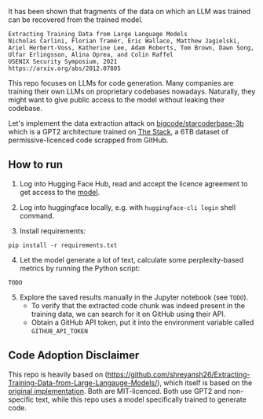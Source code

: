 It has been shown that fragments of the data on which an LLM was trained can be recovered from the trained model.

    Extracting Training Data from Large Language Models
    Nicholas Carlini, Florian Tramèr, Eric Wallace, Matthew Jagielski, Ariel Herbert-Voss, Katherine Lee, Adam Roberts, Tom Brown, Dawn Song, Ulfar Erlingsson, Alina Oprea, and Colin Raffel
    USENIX Security Symposium, 2021
    https://arxiv.org/abs/2012.07805

This repo focuses on LLMs for code generation.
Many companies are training their own LLMs on proprietary codebases nowadays.
Naturally, they might want to give public access to the model without leaking their codebase.

Let's implement the data extraction attack on [bigcode/starcoderbase-3b](https://huggingface.co/bigcode/starcoderbase-3b) which is a GPT2 architecture trained on [The Stack](https://huggingface.co/datasets/bigcode/the-stack), a 6TB dataset of permissive-licenced code scrapped from GitHub.

## How to run

1. Log into Hugging Face Hub, read and accept the licence agreement to get access
   to the [model](https://huggingface.co/bigcode/starcoderbase-3b).

2. Log into huggingface locally, e.g. with `huggingface-cli login` shell
   command.

3. Install requirements:
```
pip install -r requirements.txt
```

4. Let the model generate a lot of text, calculate some perplexity-based metrics by running the
   Python script:
```
TODO
```

5. Explore the saved results manually in the Jupyter notebook (see `TODO`).
    - To verify that the extracted code chunk was indeed present in the training data, we can search for it on GitHub using their API.
    - Obtain a GitHub API token, put it into the environment variable called `GITHUB_API_TOKEN`

## Code Adoption Disclaimer

This repo is heavily based on (https://github.com/shreyansh26/Extracting-Training-Data-from-Large-Langauge-Models/), which itself is based on the [original implementation](https://github.com/ftramer/LM_Memorization/extraction.py).
Both are MIT-licenced.
Both use GPT2 and non-specific text, while this repo uses a model specifically trained to generate code.
